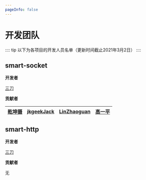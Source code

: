 ```yaml
---
pageInfo: false
---
```

# 开发团队
:::: tip
以下为各项目的开发人员名单（更新时间截止2021年3月2日）
::::

## smart-socket
**开发者**

[三刀](https://gitee.com/smartdms)

**贡献者**

|[乾坤摄](https://gitee.com/qiankunshe)|[jkgeekJack](https://gitee.com/jkgeekJack)|[LinZhaoguan](https://gitee.com/LinZhaoguan)|[高一平](https://gitee.com/Naff)|
|--|--|--|--|

## smart-http
**开发者**

[三刀](https://gitee.com/smartdms)

**贡献者**

无